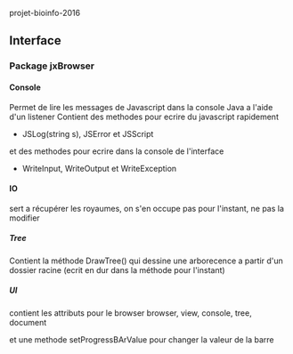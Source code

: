 projet-bioinfo-2016

## Interface

### Package jxBrowser

#### Console

Permet de lire les messages de Javascript dans la console Java a l'aide d'un listener
Contient des methodes pour ecrire du javascript rapidement
 * JSLog(string s), JSError et JSScript

et des methodes pour ecrire dans la console de l'interface
 * WriteInput, WriteOutput et WriteException

 #### IO
 sert a récupérer les royaumes, on s'en occupe pas pour l'instant, ne pas la modifier

 ##### Tree
 Contient la méthode DrawTree() qui dessine une arborecence a partir d'un dossier racine (ecrit en dur dans la méthode pour l'instant)

 ##### UI

 contient les attributs pour le browser
 browser, view, console, tree, document

 et une methode setProgressBArValue pour changer la valeur de la barre